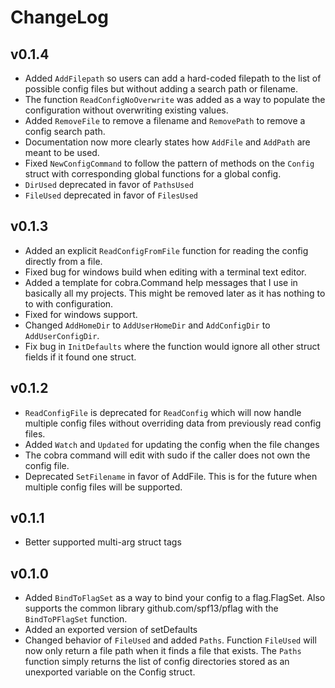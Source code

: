 # ChangeLog

## v0.1.4

- Added `AddFilepath` so users can add a hard-coded filepath to the list
  of possible config files but without adding a search path or filename.
- The function `ReadConfigNoOverwrite` was added as a way to populate the
  configuration without overwriting existing values.
- Added `RemoveFile` to remove a filename and `RemovePath` to remove a config
  search path.
- Documentation now more clearly states how `AddFile` and `AddPath` are meant to
  be used.
- Fixed `NewConfigCommand` to follow the pattern of methods on the `Config`
  struct with corresponding global functions for a global config.
- `DirUsed` deprecated in favor of `PathsUsed`
- `FileUsed` deprecated in favor of `FilesUsed`

## v0.1.3

- Added an explicit `ReadConfigFromFile` function for reading the config
  directly from a file.
- Fixed bug for windows build when editing with a terminal text editor.
- Added a template for cobra.Command help messages that I use in basically all
  my projects. This might be removed later as it has nothing to to with
  configuration.
- Fixed for windows support.
- Changed `AddHomeDir` to `AddUserHomeDir` and `AddConfigDir` to
  `AddUserConfigDir`.
- Fix bug in `InitDefaults` where the function would ignore all other struct
  fields if it found one struct.

## v0.1.2

- `ReadConfigFile` is deprecated for `ReadConfig` which will now handle multiple
  config files without overriding data from previously read config files.
- Added `Watch` and `Updated` for updating the config when the file changes
- The cobra command will edit with sudo if the caller does not own the config
  file.
- Deprecated `SetFilename` in favor of AddFile. This is for the future when
  multiple config files will be supported.

## v0.1.1

- Better supported multi-arg struct tags

## v0.1.0

- Added `BindToFlagSet` as a way to bind your config to a flag.FlagSet. Also
  supports the common library github.com/spf13/pflag with the `BindToPFlagSet`
  function.
- Added an exported version of setDefaults
- Changed behavior of `FileUsed` and added `Paths`. Function `FileUsed` will
  now only return a file path when it finds a file that exists. The `Paths`
  function simply returns the list of config directories stored as an
  unexported variable on the Config struct.
